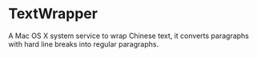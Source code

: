TextWrapper
===========

A Mac OS X system service to wrap Chinese text, it converts paragraphs with hard line breaks into regular paragraphs. 
